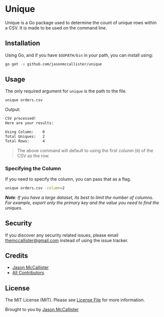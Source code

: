 # Unique

Unique is a Go package used to determine the count of unique rows within a CSV. It is made to be used on the command line.

## Installation

Using Go, and if you have `$GOPATH/bin` in your path, you can install using:

```bash
go get -u github.com/jasonmccallister/unique
```

## Usage

The only required argument for `unique` is the path to the file.

```bash
unique orders.csv
```

Output:

```bash
CSV processed!
Here are your results:

Using Column:    0
Total Uniques:   2
Total Rows:      4
```

> The above command will default to using the first column (`0`) of the CSV as the row.

### Specifying the Column

If you need to specify the column, you can pass that as a flag.

```bash
unique orders.csv -column=2
```

_**Note**: If you have a large dataset, its best to limit the number of columns. For example, export only the primary key and the value you need to find the uniques._

## Security

If you discover any security related issues, please email themccallister@gmail.com instead of using the issue tracker.

## Credits

- [Jason McCallister](https://github.com/jasonmccallister)
- [All Contributors](../../contributors)

## License

The MIT License (MIT). Please see [License File](LICENSE.md) for more information.

Brought to you by [Jason McCallister](https://mccallister.io)
